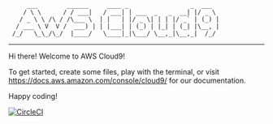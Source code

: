          ___        ______     ____ _                 _  ___  
        / \ \      / / ___|   / ___| | ___  _   _  __| |/ _ \ 
       / _ \ \ /\ / /\___ \  | |   | |/ _ \| | | |/ _` | (_) |
      / ___ \ V  V /  ___) | | |___| | (_) | |_| | (_| |\__, |
     /_/   \_\_/\_/  |____/   \____|_|\___/ \__,_|\__,_|  /_/ 
 ----------------------------------------------------------------- 


Hi there! Welcome to AWS Cloud9!

To get started, create some files, play with the terminal,
or visit https://docs.aws.amazon.com/console/cloud9/ for our documentation.

Happy coding!

[![CircleCI](https://dl.circleci.com/status-badge/img/gh/Behordeun/ALX_T_Cloud_DevOps_Project_4/tree/main.svg?style=svg)](https://dl.circleci.com/status-badge/redirect/gh/Behordeun/ALX_T_Cloud_DevOps_Project_4/tree/main)
